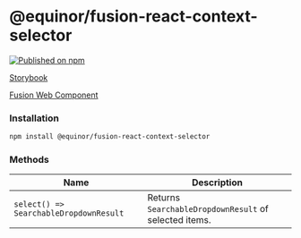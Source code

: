 <!--prettier-ignore-start-->
# @equinor/fusion-react-context-selector

[![Published on npm](https://img.shields.io/npm/v/@equinor/fusion-react-context-selector.svg)](https://www.npmjs.com/package/@equinor/fusion-react-context-selector)

[Storybook](https://equinor.github.io/fusion-react-components/?path=/docs/data-searchabledropdown)

[Fusion Web Component](https://github.com/equinor/fusion-web-components/tree/main/packages/searchable-dropdown)

### Installation

```sh
npm install @equinor/fusion-react-context-selector
```

### Methods

| Name     | Description
| -------- | -------------
| `select() => SearchableDropdownResult`   | Returns `SearchableDropdownResult` of selected items.

<!--prettier-ignore-end-->
